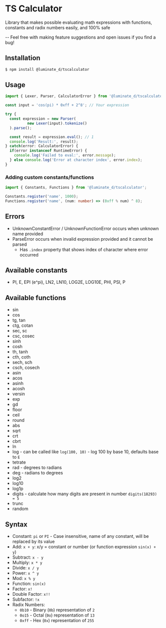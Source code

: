 # TS Calculator
Library that makes possible evaluating math expressions with
functions, constants and radix numbers easily, and 100% safe

-- Feel free with making feature suggestions and open issues if you find a bug!

## Installation
```sh
$ npm install @luminate_d/tscalculator
```

## Usage

```ts
import { Lexer, Parser, CalculatorError } from '@luminate_d/tscalculator';

const input = 'cos(pi) * 0xff + 2^8'; // Your expression

try {
  const expression = new Parser(
          new Lexer(input).tokenize()
  ).parse();

  const result = expression.eval(); // 1
  console.log('Result:', result);
} catch(error: CalculatorError) {
  if(error instanceof RuntimeError) {
    console.log('Failed to eval:', error.message);
  } else console.log('Error at character index', error.index);
}
```

### Adding custom constants/functions
```ts
import { Constants, Functions } from '@luminate_d/tscalculator';

Constants.register('name', 1000);
Functions.register('name', (num: number) => (0xff % num) ^ 8);
```

## Errors
- UnknownConstantError / UnknownFunctionError occurs when unknown name provided
- ParseError occurs when invalid expression provided and it cannot be parsed
  - Has `.index` property that shows index of character where error occurred

## Available constants
- PI, E, EPI (e^pi), LN2, LN10, LOG2E, LOG10E, PHI, PSI, P

## Available functions
- sin
- cos
- tg, tan
- ctg, cotan
- sec, sc
- csc, cosec
- sinh
- cosh
- th, tanh
- cth, coth
- sech, sch
- csch, cosech
- asin
- acos
- asinh
- acosh
- versin
- exp
- gd
- floor
- ceil
- round
- abs
- sqrt
- crt
- cbrt
- ln
- log - can be called like `log(100, 10)` - log 100 by base 10, defaults base to `E`
- tetrate
- rad - degrees to radians
- deg - radians to degrees
- log2
- log10
- log1p
- digits - calculate how many digits are present in number `digits(18293) = 5`
- trunc
- random

## Syntax
- Constant: `pi` or `PI` - Case insensitive, name of any constant, will be replaced by its value
- Add: `x + y`: x/y = constant or number (or function expression `sin(x) + y`)
- Subtract: `x - y`
- Multiply: `x * y`
- Divide: `x / y`
- Power: `x ^ y`
- Mod: `x % y`
- Function: `sin(x)`
- Factor: `x!`
- Double Factor: `x!!`
- Subfactor: `!x`
- Radix Numbers:
  - `0b10` - Binary (`0b`) representation of `2`
  - `0o15` - Octal (`0o`) representation of `13`
  - `0xff` - Hex (`0x`) representation of `255`
